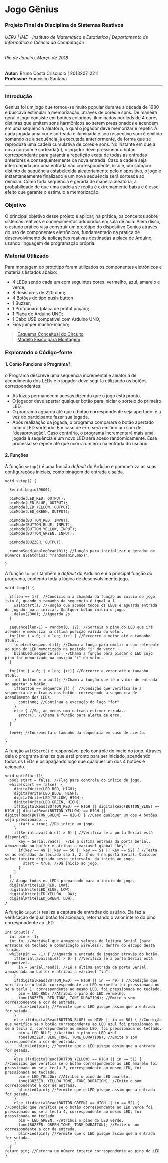 # Jogo Gênius  
### Projeto Final da Disciplina de Sistemas Reativos  
###### UERJ | IME - Instituto de Matemática e Estatística | Departamento de Informática e Ciência da Computação  
###### *Rio de Janeiro, Março de 2018*  

**Autor:** Bruno Costa Criscuolo | 201320712211  
**Professor:** Francisco Santana  

---

### Introdução  
Genius foi um jogo que tornou-se muito popular durante a década de 1980 e buscava estimular a memorização, através de cores e sons. De maneira geral o jogo consiste em botões coloridos, iluminados por leds de 4 cores distintas que emitem sons harmônicos ao serem pressionados e acendem em uma sequência aleatória, a qual o jogador deve memorizar e repetir. A cada jogada uma cor é sorteada e iluminada e seu respectivo som é emitido somando-se a sequência já executada anteriormente, de forma que se reproduza uma cadeia cumulativa de cores e sons. No instante em que a nova cor/som é sorteada(o), o jogador deve pressionar o botão correspondente para garantir a repetição exata de todas as entradas anteriores e consequentemente da nova entrada. Caso a cadeia seja interrompida por uma entrada não correspondente, isso é, um som/cor distinto da sequência estabelecida aleatoriamente pelo dispositivo, o jogo é instantaneamente finalizado e um nova sequência será sorteada ao
reiniciar. Como toda sequência é gerada de maneira aleatória, a probabilidade de que uma cadeia se repita é extremamente baixa e é esse efeito que garante o estímulo a memorização.  
  
### Objetivo  
O principal objetivo desse projeto é aplicar, na prática, os conceitos sobre sistemas reativos e conhecimentos adquiridos em sala de aula. Além disso, o estudo prático visa construir um protótipo do dispositivo Genius através do uso de componentes eletrônicos, fundamentado na prática de desenvolvimento de aplicações reativas destinadas a placa de Arduino, usando linguagem de programação própria.  

### Material Utilizado  
Para montagem do protótipo foram utilizados os componentes eletrônicos e materiais listados abaixo:  

* 4 LEDs sendo cada um com seguintes cores: vermelho, azul, amarelo e verde;
* 8 Resistores de 220 ohm;
* 4 Botões do tipo push-button
* 1 Buzzer;
* 1 Protoboard (placa de prototipação);
* 1 Placa de Arduino UNO;
* 1 Cabo USB compatível com Arduino UNO;
* Fios jumper macho-macho;

> [Esquema Conceitual do Circuito](https://drive.google.com/file/d/1pIjAPfi0ZtfShF7HkoTYcRo8zP9BNWSO/view?usp=sharing)  
> [Modelo Físico para Montagem](https://drive.google.com/file/d/1H8VBNg8mXC7F4RSL2zne4AFh_F6tHTe3/view?usp=sharing)  

### Explorando o Código-fonte  
#### 1. Como Funciona o Programa?  
o Programa descreve uma sequência incremental e aleatória de acendimento dos LEDs e o jogador deve segí-la utilizando os botões correspondentes:  
* As luzes permanecem acesas dizendo que o jogo está pronto.
* O jogador deve apertar qualquer botão para iniciar o sorteio do primeiro LED.
* O programa aguarda até que o botão correspondente seja apertado:  é a vez do participante fazer sua jogada.
* Após realização da jogada, o programa comparará o botão apertado com o LED sorteado. Em caso de erro será emitido um som de “desaprovação”. Caso contrário, o programa incrementará mais uma jogada à sequência e um novo LED será aceso randomicamente. Esse processo se repete até que ocorra um erro na entrada do usuário.  

#### 2. Funções  
A função `setup()` é uma função *default*  do Arduino e parametriza as suas configurações iniciais, como pinagem de entrada e saída. 

```
void setup() {

  Serial.begin(9600);
   
  pinMode(LED_RED, OUTPUT);
  pinMode(LED_BLUE, OUTPUT);
  pinMode(LED_YELLOW, OUTPUT);
  pinMode(LED_GREEN, OUTPUT);

  pinMode(BUTTON_RED, INPUT);
  pinMode(BUTTON_BLUE, INPUT);
  pinMode(BUTTON_YELLOW, INPUT);
  pinMode(BUTTON_GREEN, INPUT);
 
  pinMode(BUZZER, OUTPUT);

  randomSeed(analogRead(0)); //função para inicializar o gerador de números aleatórios: "random(min,max)".
 
}
```

A função `loop()` também é *default*  do Arduino e é a principal função do programa, contendo toda a lógica de desenvolvimento jogo.
```
void loop() {

  if(len == 1){  //Condiciona a chamada da função ao inicio do jogo, isto é, quando o tamanho da sequencia é igual a 1.
    waitStart(); //Função que acende todos os LEDs e aguarda entrada do jogador para iniciar. Qualquer botão inicia o jogo.
    delay(2000); //Aguarda 2s.    
  }
  
  sequence[len-1] = random(8, 12); //Sorteia o pino do LED que irá acender e memoriza na última posição válida do vetor.
  for(int i = 0; i < len; i++) { //Percorre a vetor até o tamanho atual.
    toneLed(sequence[i]); //Chama a funço para emitir o som referente ao pino do LED memorizado na posição "i" do vetor.
    blinkLed(sequence[i]); //Chama a função para piscar o LED cujo pino foi memorizado na posição "i" do vetor.
  }
  
  for(int j = 0; j < len; j++){ //Percorre a vetor até o tamanho atual.
    int button = input(); //Chama a função que lê o valor de entrada ao apertar o botão. 
    if(button == sequence[j]) {  //Condição que verifica se a sequencia de entradas nos botões corresponde a sequencia de acendimento dos LEDs. 
      continue; //Continua a execução do laço "for".
    }
    else { //Se, ao menos uma entrada estiver errada...
      error(); //Chama a função para alerta de erro.
    }
  }
  
  len++; //Incrementa o tamanho da sequencia em caso de acerto.
  
}
```

A função `waitStart()` é responsável pelo controle do início do jogo. Através dela o programa sinaliza que está pronto para ser iniciado, acendendo todos os LEDs e os apagando logo que qualquer um dos 4 botões é acionado.

```
void waitStart(){
  bool start = false; //Flag para controle do inicio de jogo.
  while(start == false)  { 
    digitalWrite(LED_RED, HIGH);
    digitalWrite(LED_BLUE, HIGH);
    digitalWrite(LED_YELLOW, HIGH);
    digitalWrite(LED_GREEN, HIGH);
    if(digitalRead(BUTTON_RED) == HIGH || digitalRead(BUTTON_BLUE) == HIGH || digitalRead(BUTTON_YELLOW) == HIGH || digitalRead(BUTTON_GREEN) == HIGH) { //Caso qualquer um dos 4 botões seja pressionado...
      start = true; //Dá inicio ao jogo.
    }
    if(Serial.available() > 0) { //Verifica se a porta Serial está disponível.
      key = Serial.read(); //Lê a última entrada da porta Serial, armazenada no buffer e atribui a variável global "key".
      if(key == 49 || key == 50 || key == 51 || key == 52) { //Testa se as entradas do teclado são 1, 2, 3 ou 4 na porta Serial. Qualquer valor inteiro digitado neste intervalo, dá inicio ao jogo.
        start = true; //Dá inicio ao jogo.
      }
    }
  }
  // Apaga todos os LEDs preparando para o inicio do jogo.
  digitalWrite(LED_RED, LOW);
  digitalWrite(LED_BLUE, LOW);
  digitalWrite(LED_YELLOW, LOW);
  digitalWrite(LED_GREEN, LOW);
}

```

A função `input()` realiza a captura de entradas do usuário. Ela faz a verificação de qual botão foi acionado, retornando o valor inteiro do pino correspondente ao LED.
```
int input() {
  int pin = -1;
  int in; //Variável que armazena valores de leitura Serial (para entradas de teclado e comunicação wireless), dentro do escopo desta função.
  while(pin == -1) { //Aguarda a entrada do jogador através do botão.
    if(Serial.available() > 0) { //Verifica se a porta Serial está disponível.
      in = Serial.read(); //Lê a última entrada da porta Serial, armazenada no buffer e atribui a váriável "in".
    }
    if(digitalRead(BUTTON_RED) == HIGH || in == 49) { //Condição que verifica se o botão correspondente ao LED vermelho foi pressionado ou se a tecla 1, correspondente ao mesmo LED, foi pressionada no teclado.
      pin = LED_RED; //Atribui o pino do LED vermelho.
      tone(BUZZER, RED_TONE, TONE_DURATION); //Emite o som correspondente a cor de entrada.
      blinkLed(pin); //Permite que o LED pisque assim que a entrada for setada.
    }
    else if(digitalRead(BUTTON_BLUE) == HIGH || in == 50) { //Condição que verifica se o botão correspondente ao LED azul foi pressionado ou se a tecla 2, correspondente ao mesmo LED, foi pressionada no teclado.
      pin = LED_BLUE; //Atribui o pino do LED Azul.
      tone(BUZZER, BLUE_TONE, TONE_DURATION); //Emite o som correspondente a cor de entrada.
      blinkLed(pin); //Permite que o LED pisque assim que a entrada for setada.
    }
    else if(digitalRead(BUTTON_YELLOW) == HIGH || in == 51) { //Condição que verifica se o botão correspondente ao LED amarelo foi pressionado ou se a tecla 3, correspondente ao mesmo LED, foi pressionada no teclado.
      pin = LED_YELLOW; //Atribui o pino do LED amarelo.
      tone(BUZZER, YELLOW_TONE, TONE_DURATION); //Emite o som correspondente a cor de entrada.
      blinkLed(pin); //Permite que o LED pisque assim que a entrada for setada.
    }
    else if(digitalRead(BUTTON_GREEN) == HIGH || in == 52) { //Condição que verifica se o botão correspondente ao LED verde foi pressionado ou se a tecla 4, correspondente ao mesmo LED, foi pressionada no teclado.
      pin = LED_GREEN; //Atribui o pino do LED verde.
      tone(BUZZER, GREEN_TONE, TONE_DURATION); //Emite o som correspondente a cor de entrada.
      blinkLed(pin); //Permite que o LED pisque assim que a entrada for setada.
    }
  } 
return pin; //Retorna um número interio correspondente ao pino do LED
}
```
